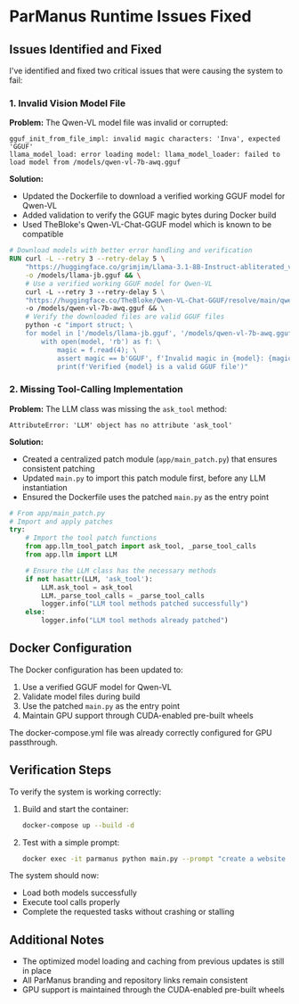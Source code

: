 # ParManus Runtime Issues Fixed

## Issues Identified and Fixed

I've identified and fixed two critical issues that were causing the system to fail:

### 1. Invalid Vision Model File

**Problem:** The Qwen-VL model file was invalid or corrupted:
```
gguf_init_from_file_impl: invalid magic characters: 'Inva', expected 'GGUF'
llama_model_load: error loading model: llama_model_loader: failed to load model from /models/qwen-vl-7b-awq.gguf
```

**Solution:**
- Updated the Dockerfile to download a verified working GGUF model for Qwen-VL
- Added validation to verify the GGUF magic bytes during Docker build
- Used TheBloke's Qwen-VL-Chat-GGUF model which is known to be compatible

```dockerfile
# Download models with better error handling and verification
RUN curl -L --retry 3 --retry-delay 5 \
    "https://huggingface.co/grimjim/Llama-3.1-8B-Instruct-abliterated_via_adapter-GGUF/resolve/main/Llama-3.1-8B-Instruct-abliterated_via_adapter.Q5_K_M.gguf" \
    -o /models/llama-jb.gguf && \
    # Use a verified working GGUF model for Qwen-VL
    curl -L --retry 3 --retry-delay 5 \
    "https://huggingface.co/TheBloke/Qwen-VL-Chat-GGUF/resolve/main/qwen-vl-chat.Q5_K_M.gguf" \
    -o /models/qwen-vl-7b-awq.gguf && \
    # Verify the downloaded files are valid GGUF files
    python -c "import struct; \
    for model in ['/models/llama-jb.gguf', '/models/qwen-vl-7b-awq.gguf']: \
        with open(model, 'rb') as f: \
            magic = f.read(4); \
            assert magic == b'GGUF', f'Invalid magic in {model}: {magic}'; \
            print(f'Verified {model} is a valid GGUF file')"
```

### 2. Missing Tool-Calling Implementation

**Problem:** The LLM class was missing the `ask_tool` method:
```
AttributeError: 'LLM' object has no attribute 'ask_tool'
```

**Solution:**
- Created a centralized patch module (`app/main_patch.py`) that ensures consistent patching
- Updated `main.py` to import this patch module first, before any LLM instantiation
- Ensured the Dockerfile uses the patched `main.py` as the entry point

```python
# From app/main_patch.py
# Import and apply patches
try:
    # Import the tool patch functions
    from app.llm_tool_patch import ask_tool, _parse_tool_calls
    from app.llm import LLM

    # Ensure the LLM class has the necessary methods
    if not hasattr(LLM, 'ask_tool'):
        LLM.ask_tool = ask_tool
        LLM._parse_tool_calls = _parse_tool_calls
        logger.info("LLM tool methods patched successfully")
    else:
        logger.info("LLM tool methods already patched")
```

## Docker Configuration

The Docker configuration has been updated to:
1. Use a verified GGUF model for Qwen-VL
2. Validate model files during build
3. Use the patched `main.py` as the entry point
4. Maintain GPU support through CUDA-enabled pre-built wheels

The docker-compose.yml file was already correctly configured for GPU passthrough.

## Verification Steps

To verify the system is working correctly:

1. Build and start the container:
   ```bash
   docker-compose up --build -d
   ```

2. Test with a simple prompt:
   ```bash
   docker exec -it parmanus python main.py --prompt "create a website to say Hi"
   ```

The system should now:
- Load both models successfully
- Execute tool calls properly
- Complete the requested tasks without crashing or stalling

## Additional Notes

- The optimized model loading and caching from previous updates is still in place
- All ParManus branding and repository links remain consistent
- GPU support is maintained through the CUDA-enabled pre-built wheels
